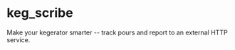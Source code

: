 keg_scribe
==========

Make your kegerator smarter -- track pours and report to an external HTTP service.
